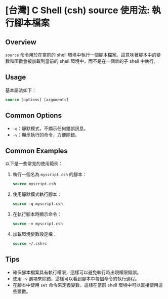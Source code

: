 # [台灣] C Shell (csh) source 使用法: 執行腳本檔案

## Overview
`source` 命令用於在當前的 shell 環境中執行一個腳本檔案。這意味著腳本中的變數和函數會被加載到當前的 shell 環境中，而不是在一個新的子 shell 中執行。

## Usage
基本語法如下：
```csh
source [options] [arguments]
```

## Common Options
- `-q`：靜默模式，不顯示任何錯誤訊息。
- `-v`：顯示執行的命令，方便除錯。

## Common Examples
以下是一些常見的使用範例：

1. 執行一個名為 `myscript.csh` 的腳本：
   ```csh
   source myscript.csh
   ```

2. 使用靜默模式執行腳本：
   ```csh
   source -q myscript.csh
   ```

3. 在執行腳本時顯示命令：
   ```csh
   source -v myscript.csh
   ```

4. 加載環境變數設定檔：
   ```csh
   source ~/.cshrc
   ```

## Tips
- 確保腳本檔案具有執行權限，這樣可以避免執行時出現權限錯誤。
- 使用 `-v` 選項來除錯，這樣可以看到腳本中每個命令的執行過程。
- 在腳本中使用 `set` 命令來定義變數，這樣在當前 shell 環境中可以直接使用這些變數。